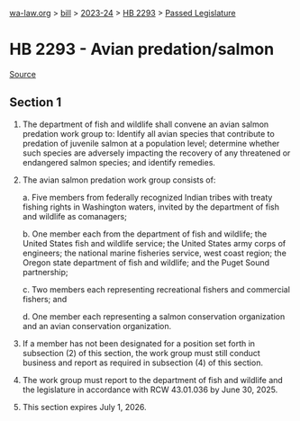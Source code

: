 [wa-law.org](/) > [bill](/bill/) > [2023-24](/bill/2023-24/) > [HB 2293](/bill/2023-24/hb/2293/) > [Passed Legislature](/bill/2023-24/hb/2293/S.PL/)

# HB 2293 - Avian predation/salmon

[Source](http://lawfilesext.leg.wa.gov/biennium/2023-24/Pdf/Bills/House%20Passed%20Legislature/2293-S.PL.pdf)

## Section 1
1. The department of fish and wildlife shall convene an avian salmon predation work group to: Identify all avian species that contribute to predation of juvenile salmon at a population level; determine whether such species are adversely impacting the recovery of any threatened or endangered salmon species; and identify remedies.

2. The avian salmon predation work group consists of:

    a. Five members from federally recognized Indian tribes with treaty fishing rights in Washington waters, invited by the department of fish and wildlife as comanagers;

    b. One member each from the department of fish and wildlife; the United States fish and wildlife service; the United States army corps of engineers; the national marine fisheries service, west coast region; the Oregon state department of fish and wildlife; and the Puget Sound partnership;

    c. Two members each representing recreational fishers and commercial fishers; and

    d. One member each representing a salmon conservation organization and an avian conservation organization.

3. If a member has not been designated for a position set forth in subsection (2) of this section, the work group must still conduct business and report as required in subsection (4) of this section.

4. The work group must report to the department of fish and wildlife and the legislature in accordance with RCW 43.01.036 by June 30, 2025.

5. This section expires July 1, 2026.
